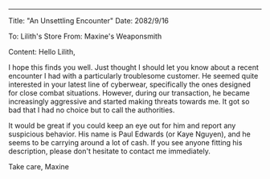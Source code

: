 
---
Title: "An Unsettling Encounter"
Date: 2082/9/16

To: Lilith's Store
From: Maxine's Weaponsmith

Content:
Hello Lilith,

I hope this finds you well. Just thought I should let you know about a recent encounter I had with a particularly troublesome customer. He seemed quite interested in your latest line of cyberwear, specifically the ones designed for close combat situations. However, during our transaction, he became increasingly aggressive and started making threats towards me. It got so bad that I had no choice but to call the authorities.

It would be great if you could keep an eye out for him and report any suspicious behavior. His name is Paul Edwards (or Kaye Nguyen), and he seems to be carrying around a lot of cash. If you see anyone fitting his description, please don't hesitate to contact me immediately.

Take care,
Maxine
